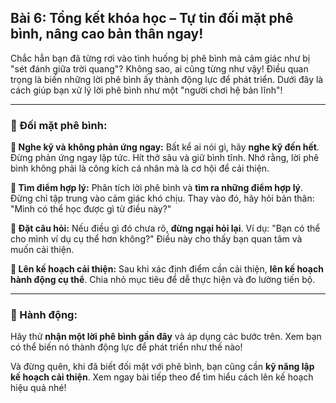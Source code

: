 ## Bài 6: Tổng kết khóa học – Tự tin đối mặt phê bình, nâng cao bản thân ngay!

Chắc hẳn bạn đã từng rơi vào tình huống bị phê bình mà cảm giác như bị "sét đánh giữa trời quang"? Không sao, ai cũng từng như vậy! Điều quan trọng là biến những lời phê bình ấy thành động lực để phát triển. Dưới đây là cách giúp bạn xử lý lời phê bình như một "người chơi hệ bản lĩnh"!

---

### 📌 Đối mặt phê bình:

**🔹 Nghe kỹ và không phản ứng ngay:**
Bất kể ai nói gì, hãy **nghe kỹ đến hết**. Đừng phản ứng ngay lập tức. Hít thở sâu và giữ bình tĩnh. Nhớ rằng, lời phê bình không phải là công kích cá nhân mà là cơ hội để cải thiện.

**🔹 Tìm điểm hợp lý:**
Phân tích lời phê bình và **tìm ra những điểm hợp lý**. Đừng chỉ tập trung vào cảm giác khó chịu. Thay vào đó, hãy hỏi bản thân: "Mình có thể học được gì từ điều này?"

**🔹 Đặt câu hỏi:**
Nếu điều gì đó chưa rõ, **đừng ngại hỏi lại**. Ví dụ: "Bạn có thể cho mình ví dụ cụ thể hơn không?" Điều này cho thấy bạn quan tâm và muốn cải thiện.

**🔹 Lên kế hoạch cải thiện:**
Sau khi xác định điểm cần cải thiện, **lên kế hoạch hành động cụ thể**. Chia nhỏ mục tiêu để dễ thực hiện và đo lường tiến bộ.

---

### 🚀 Hành động:

Hãy thử **nhận một lời phê bình gần đây** và áp dụng các bước trên. Xem bạn có thể biến nó thành động lực để phát triển như thế nào!

Và đừng quên, khi đã biết đối mặt với phê bình, bạn cũng cần **kỹ năng lập kế hoạch cải thiện**. Xem ngay bài tiếp theo để tìm hiểu cách lên kế hoạch hiệu quả nhé!